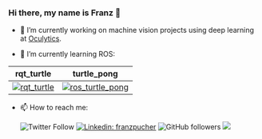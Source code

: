 ### Hi there, my name is Franz 👋

- 🔭 I’m currently working on machine vision projects using deep learning at [Oculytics](https://oculytics.com/).

- 🌱 I’m currently learning ROS:

| rqt_turtle                          | turtle_pong                          |
|:-----------------------------------:|:------------------------------------:|
| [![rqt_turtle](https://raw.githubusercontent.com/fjp/rqt-turtle/master/docs/rqt_turtle.gif)](https://github.com/fjp/rqt-turtle)  | [![ros_turtle_pong](https://raw.githubusercontent.com/fjp/ros-turtle-pong/master/docs/turtle_pong.gif)](https://github.com/fjp/ros-turtle-pong) |


- 📫 How to reach me: 

  ![Twitter Follow](https://img.shields.io/twitter/follow/franzpucher?label=Follow)
  [![Linkedin: franzpucher](https://img.shields.io/badge/-franzpucher-blue?style=flat-square&logo=Linkedin&logoColor=white&link=https://www.linkedin.com/in/franzpucher/)](https://www.linkedin.com/in/franzpucher/)
  ![GitHub followers](https://img.shields.io/github/followers/fjp?label=Follow&style=social)
  ![](https://visitor-badge.glitch.me/badge?page_id=fjp.fjp)
  

<!--
**fjp/fjp** is a ✨ _special_ ✨ repository because its `README.md` (this file) appears on your GitHub profile.

![Waka Readme](https://github.com/fjp/fjp/workflows/Waka%20Readme/badge.svg)

Here are some ideas to get you started:

- 🔭 I’m currently working on ...
- 🌱 I’m currently learning ...
- 👯 I’m looking to collaborate on ...
- 🤔 I’m looking for help with ...
- 💬 Ask me about ...
- 📫 How to reach me: ...
- 😄 Pronouns: ...
- ⚡ Fun fact: ...
-->
